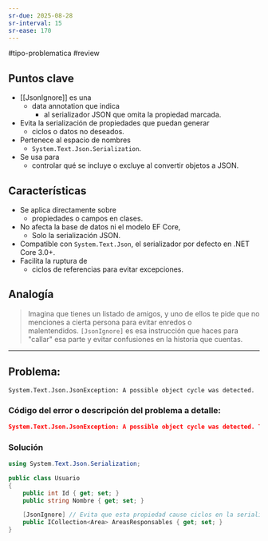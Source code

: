 ```yaml
---
sr-due: 2025-08-28
sr-interval: 15
sr-ease: 170
---
```


#tipo-problematica #review 
## Puntos clave
- [[JsonIgnore]] es una 
	- data annotation que indica 
		- al serializador JSON que omita la propiedad marcada.
- Evita la serialización de propiedades que puedan generar
	-  ciclos o datos no deseados.
- Pertenece al espacio de nombres 
	- `System.Text.Json.Serialization`.
- Se usa para 
	- controlar qué se incluye o excluye al convertir objetos a JSON.
## Características
- Se aplica directamente sobre 
	- propiedades o campos en clases.
- No afecta la base de datos ni el modelo EF Core, 
	- Solo la serialización JSON.
- Compatible con `System.Text.Json`, el serializador por defecto en .NET Core 3.0+.
- Facilita la ruptura de 
	- ciclos de referencias para evitar excepciones.
## Analogía

> Imagina que tienes un listado de amigos, y uno de ellos te pide que no menciones a cierta persona para evitar enredos o malentendidos. `[JsonIgnore]` es esa instrucción que haces para "callar" esa parte y evitar confusiones en la historia que cuentas.

---
## Problema:
`System.Text.Json.JsonException: A possible object cycle was detected.`
### Código del error o descripción del problema a detalle:

```json
System.Text.Json.JsonException: A possible object cycle was detected. This can either be due to a cycle or if the object depth is larger than the maximum allowed depth of 32. Consider using ReferenceHandler.Preserve on JsonSerializerOptions to support cycles. Path: $.Responsable.AreasResponsables.Responsable.AreasResponsables...
```

### Solución

```c#
using System.Text.Json.Serialization;

public class Usuario
{
    public int Id { get; set; }
    public string Nombre { get; set; }

    [JsonIgnore] // Evita que esta propiedad cause ciclos en la serialización
    public ICollection<Area> AreasResponsables { get; set; }
}

```
